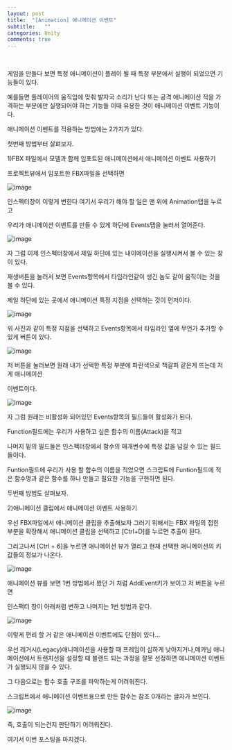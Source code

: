 ```yaml
---
layout: post
title:  "[Animation] 애니메이션 이벤트"
subtitle:   ""
categories: Unity
comments: true
---
```


<br>

게임을 만들다 보면 특정 애니메이션이 플레이 될 때 특정 부분에서 실행이 되었으면 기능들이 있다.

예를들면 플레이어의 움직임에 맞춰 발자국 소리가 난다 또는 공격 애니메이션 적을 가격하는 부분에만 실행되어야 하는 기능들 이때 유용한 것이 애니메이션 이벤트 기능이다.

애니메이션 이벤트를 적용하는 방법에는 2가지가 있다.

첫번째 방법부터 살펴보자.

1)FBX 파일에서 모델과 함께 임포트된 애니메이션에서 애니메이션 이벤트 사용하기

프로젝트뷰에서 임포트한 FBX파일을 선택하면

![image](https://user-images.githubusercontent.com/101051124/157337982-7a91f15a-7c77-4518-9e6f-35272e552dea.png)

인스펙터창이 이렇게 변한다 여기서 우리가 해야 할 일은 맨 위에 Animation탭을 누르고

우리가 애니메이션 이벤트를 만들 수 있게 하단에 Events탭을 눌러서 열어준다. 

![image](https://user-images.githubusercontent.com/101051124/157338269-1bce27ad-1fda-4919-bff2-fdcdede8099b.png)

자 그럼 이제 인스펙터창에서 제일 하단에 있는 내이메이션을 실행시켜서 볼 수 있는 창이 있다.

재생버튼을 눌러서 보면 Events항목에서 타임라인같이 생긴 놈도 같이 움직이는 것을 볼 수 있다.

제일 하단에 있는 곳에서 애니메이션 특정 지점을 선택하는 것이 먼저이다.

![image](https://user-images.githubusercontent.com/101051124/157338941-117a241b-6f72-4c16-97e3-0e2e2ee68cbd.png)

위 사진과 같이 특정 지점을 선택하고 Events항목에서 타임라인 옆에 무언가 추가할 수 있게 버튼이 있다.

![image](https://user-images.githubusercontent.com/101051124/157339097-94ba20d6-775c-40eb-a63f-b0a81969c38b.png)

저 버튼을 눌러보면 원래 내가 선택한 특정 부분에 파란색으로 책갈피 같은게 뜨는데 저게 애니메이션

이벤트이다. 

![image](https://user-images.githubusercontent.com/101051124/157339405-c1bd1ac6-1cde-4166-b1bc-8afc6dad5cad.png)

자 그럼 원래는 비활성화 되어있던 Events항목의 필드들이 활성화가 된다. 

Function필드에는 우리가 사용하고 싶은 함수의 이름(Attack)을 적고

나머지 밑의 필드들은 인스펙터창에서 함수의 매개변수에 특정 값을 넘길 수 있는 필드들이다.

Funtion필드에 우리가 사용 할 함수의 이름을 적었으면 스크립트에 Funtion필드에 적은 함수명과 같은 함수를 하나 만들고 필요한 기능을 구현하면 된다.

두번째 방법도 살펴보자.

2)애니메이션 클립에서 애니메이션 이벤트 사용하기

우선 FBX파일에서 애니메이션 클립을 추출해보자 그러기 위해서는 FBX 파일의 접힌 부분을 확장해서 애니메이션 클립을 선택하고 [Ctrl+D]를 누르면 추출이 된다.

그리고나서 [Ctrl + 6]을 누르면 애니메이션 뷰가 열리고 현재 선택한 애니메이션의 키 값들의 정보가 나온다.

![image](https://user-images.githubusercontent.com/101051124/157341409-2ad757fd-0cc3-4714-8890-224c95cb5f9b.png)

애니메이션 뷰를 보면 1번 방법에서 봤던 거 처럼 AddEvent키가 보이고 저 버튼을 누르면

인스팩터 창이 아래처럼 변하고 나머지는 1번 방법과 같다.

![image](https://user-images.githubusercontent.com/101051124/157341580-7f781be1-97d1-4961-9285-f85445a2af4d.png)

이렇게 편리 할 거 같은 애니메이션 이벤트에도 단점이 있다...

우선 레거시(Legacy)애니메이션을 사용할 때 프레임이 심하게 낮아지거나,메카님 애니메이션에서 트랜지션을 설정할 때 블랜드 되는 과정을 잘못 선정하면 애니메이션 이벤트가 실행되지 않을 수 있다.

그 다음으로는 함수 호출 구조를 파악하는게 어려워진다. 

스크립트에서 애니메이션 이벤트용으로 만든 함수는 참조 0개라는 글자가 보인다.

![image](https://user-images.githubusercontent.com/101051124/157342142-b6d45a58-4f0b-4567-a9cc-b775653e8ea2.png)

즉, 호출이 되는건지 판단하기 어려워진다.

여기서 이번 포스팅을 마치겠다.